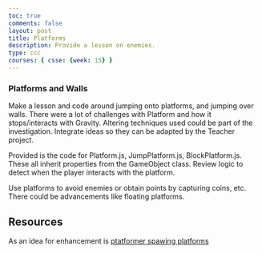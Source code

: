 ```yaml
---
toc: true
comments: false
layout: post
title: Platforms
description: Provide a lesson on enemies.
type: ccc
courses: { csse: {week: 15} }
---
```


### Platforms and Walls
Make a lesson and code around jumping onto platforms, and jumping over walls.  There were a lot of challenges with Platform and how it stops/interacts with Gravity.  Altering techniques used could be part of the investigation.  Integrate ideas so they can be adapted by the Teacher project. 

Provided is the code for Platform.js, JumpPlatform.js, BlockPlatform.js.   These all inherit properties from the GameObject class.  Review logic to detect when the player interacts with the platform.

Use platforms to avoid enemies or obtain points by capturing coins, etc.  There could be advancements like floating platforms.  

## Resources
As an idea for enhancement is 
[ptatformer spawing platforms](https://www.google.com/search?q=ptatformer+spawing+platforms&oq=ptatformer+spawing+platforms&gs_lcrp=EgZjaHJvbWUyBggAEEUYOTIJCAEQIRgKGKAB0gEJMTQxMjRqMWo5qAIAsAIA&sourceid=chrome&ie=UTF-8)